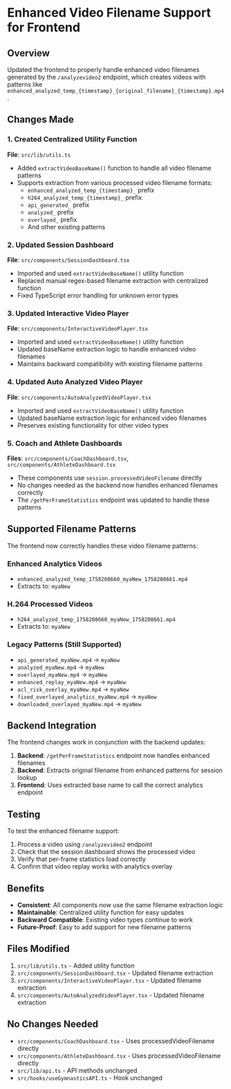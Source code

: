 # Enhanced Video Filename Support for Frontend

## Overview
Updated the frontend to properly handle enhanced video filenames generated by the `/analyzevideo2` endpoint, which creates videos with patterns like `enhanced_analyzed_temp_{timestamp}_{original_filename}_{timestamp}.mp4`.

## Changes Made

### 1. Created Centralized Utility Function
**File**: `src/lib/utils.ts`
- Added `extractVideoBaseName()` function to handle all video filename patterns
- Supports extraction from various processed video filename formats:
  - `enhanced_analyzed_temp_{timestamp}_` prefix
  - `h264_analyzed_temp_{timestamp}_` prefix
  - `api_generated_` prefix
  - `analyzed_` prefix
  - `overlayed_` prefix
  - And other existing patterns

### 2. Updated Session Dashboard
**File**: `src/components/SessionDashboard.tsx`
- Imported and used `extractVideoBaseName()` utility function
- Replaced manual regex-based filename extraction with centralized function
- Fixed TypeScript error handling for unknown error types

### 3. Updated Interactive Video Player
**File**: `src/components/InteractiveVideoPlayer.tsx`
- Imported and used `extractVideoBaseName()` utility function
- Updated baseName extraction logic to handle enhanced video filenames
- Maintains backward compatibility with existing filename patterns

### 4. Updated Auto Analyzed Video Player
**File**: `src/components/AutoAnalyzedVideoPlayer.tsx`
- Imported and used `extractVideoBaseName()` utility function
- Updated baseName extraction logic for enhanced video filenames
- Preserves existing functionality for other video types

### 5. Coach and Athlete Dashboards
**Files**: `src/components/CoachDashboard.tsx`, `src/components/AthleteDashboard.tsx`
- These components use `session.processedVideoFilename` directly
- No changes needed as the backend now handles enhanced filenames correctly
- The `/getPerFrameStatistics` endpoint was updated to handle these patterns

## Supported Filename Patterns

The frontend now correctly handles these video filename patterns:

### Enhanced Analytics Videos
- `enhanced_analyzed_temp_1758208660_myaNew_1758208661.mp4`
- Extracts to: `myaNew`

### H.264 Processed Videos
- `h264_analyzed_temp_1758208660_myaNew_1758208661.mp4`
- Extracts to: `myaNew`

### Legacy Patterns (Still Supported)
- `api_generated_myaNew.mp4` → `myaNew`
- `analyzed_myaNew.mp4` → `myaNew`
- `overlayed_myaNew.mp4` → `myaNew`
- `enhanced_replay_myaNew.mp4` → `myaNew`
- `acl_risk_overlay_myaNew.mp4` → `myaNew`
- `fixed_overlayed_analytics_myaNew.mp4` → `myaNew`
- `downloaded_overlayed_myaNew.mp4` → `myaNew`

## Backend Integration

The frontend changes work in conjunction with the backend updates:

1. **Backend**: `/getPerFrameStatistics` endpoint now handles enhanced filenames
2. **Backend**: Extracts original filename from enhanced patterns for session lookup
3. **Frontend**: Uses extracted base name to call the correct analytics endpoint

## Testing

To test the enhanced filename support:

1. Process a video using `/analyzevideo2` endpoint
2. Check that the session dashboard shows the processed video
3. Verify that per-frame statistics load correctly
4. Confirm that video replay works with analytics overlay

## Benefits

- **Consistent**: All components now use the same filename extraction logic
- **Maintainable**: Centralized utility function for easy updates
- **Backward Compatible**: Existing video types continue to work
- **Future-Proof**: Easy to add support for new filename patterns

## Files Modified

1. `src/lib/utils.ts` - Added utility function
2. `src/components/SessionDashboard.tsx` - Updated filename extraction
3. `src/components/InteractiveVideoPlayer.tsx` - Updated filename extraction
4. `src/components/AutoAnalyzedVideoPlayer.tsx` - Updated filename extraction

## No Changes Needed

- `src/components/CoachDashboard.tsx` - Uses processedVideoFilename directly
- `src/components/AthleteDashboard.tsx` - Uses processedVideoFilename directly
- `src/lib/api.ts` - API methods unchanged
- `src/hooks/useGymnasticsAPI.ts` - Hook unchanged





